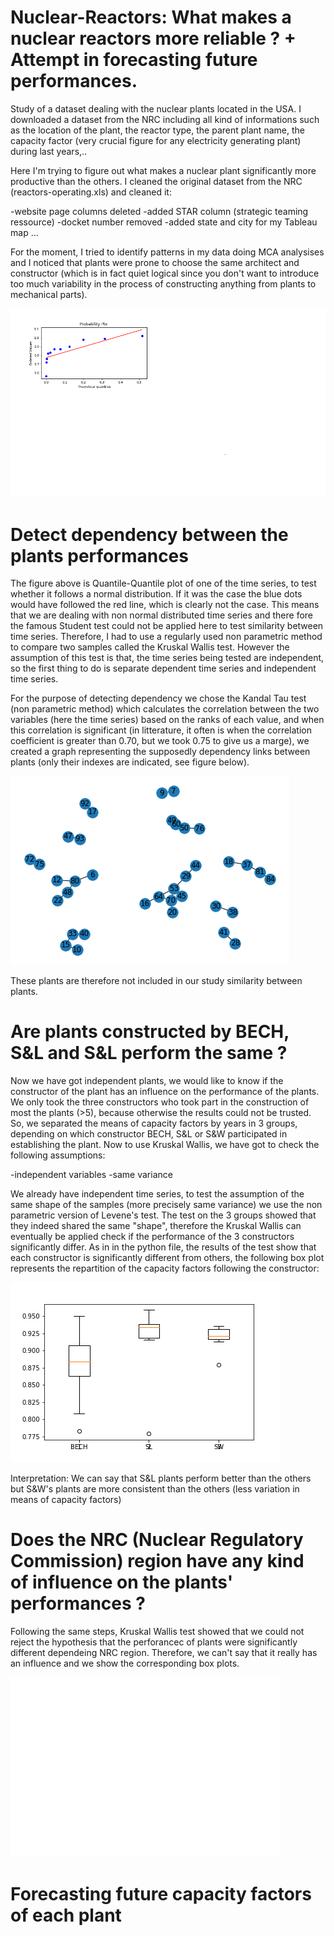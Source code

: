 # Nuclear-Reactors: What makes a nuclear reactors more reliable ? + Attempt in forecasting future performances.

Study of a dataset dealing with the nuclear plants located in the USA. I downloaded a dataset from the NRC including all kind of informations such as the location of the plant, the reactor type, the parent plant name, the capacity factor (very crucial figure for any electricity generating plant) during last years,..

Here I'm trying to figure out what makes a nuclear plant significantly more productive than the others. I cleaned the original dataset from the NRC (reactors-operating.xls) and cleaned it:

-website page columns deleted
-added STAR column (strategic teaming ressource)
-docket number removed
-added state and city for my Tableau map 
...

For the moment, I tried to identify patterns in my data doing MCA analysises and I noticed that plants were prone to choose the same architect and constructor (which is in fact quiet logical since you don't want to introduce too much variability in the process of constructing anything from plants to mechanical parts).

![The time series values don't follow the red line --> no normal distribution](https://github.com/Yami-B/Nuclear-Reactors/blob/master/normal%20plot.png)

# Detect dependency between the plants performances 

The figure above is Quantile-Quantile plot of one of the time series, to test whether it follows a normal distribution. If it was the case the blue dots would have followed the red line, which is clearly not the case. This means that we are dealing with non normal distributed time series and there fore the famous Student test could not be applied here to test similarity between time series. Therefore, I had to use a regularly used non parametric method to compare two samples called the Kruskal Wallis test. However the assumption of this test is that, the time series being tested are independent, so the first thing to do is separate dependent time series and independent time series.

For the purpose of detecting dependency we chose the Kandal Tau test (non parametric method) which calculates the correlation between the two variables (here the time series) based on the ranks of each value, and when this correlation is significant (in litterature, it often is when the correlation coefficient is greater than 0.70, but we took 0.75 to give us a marge), we created a graph representing the supposedly dependency links between plants (only their indexes are indicated, see figure below). 

![Dependency between plants](https://github.com/Yami-B/Nuclear-Reactors/blob/master/Dependency%20graph.png)

These plants are therefore not included in our study similarity between plants.

# Are plants constructed by BECH, S&L and S&L perform the same ?

Now we have got independent plants, we would like to know if the constructor of the plant has an influence on the performance of the plants. We only took the three constructors who took part in the construction of most the plants (>5), because otherwise the results could not be trusted. So, we separated the means of capacity factors by years in 3 groups, depending on which constructor BECH, S&L or S&W participated in establishing the plant. Now to use Kruskal Wallis, we have got to check the following assumptions:

-independent variables 
-same variance

We already have independent time series, to test the assumption of the same shape of the samples (more precisely same variance) we use the non parametric version of Levene's test. The test on the 3 groups showed that they indeed shared the same "shape", therefore the Kruskal Wallis can eventually be applied check if the performance of the 3 constructors significantly differ. As in in the python file,
the results of the test show that each constructor is significantly different from others, the following box plot represents the repartition of the capacity factors following the constructor:

![Mean performances folling the constructor](https://github.com/Yami-B/Nuclear-Reactors/blob/master/MultipleBoxPlot.png)

Interpretation: We can say that S&L plants perform better than the others but S&W's plants are more consistent 
than the others (less variation in means of capacity factors)

# Does the NRC (Nuclear Regulatory Commission) region have any kind of influence on the plants' performances ?

Following the same steps, Kruskal Wallis test showed that we could not reject the hypothesis that the perforancec of plants were significantly different dependeing NRC region. Therefore, we can't say that it really has an influence and we show the corresponding box plots.

![Mean performances folling the NRC region](https://github.com/Yami-B/Nuclear-Reactors/blob/master/MultipleBoxPlotNRC.png)

# Forecasting future capacity factors of each plant


